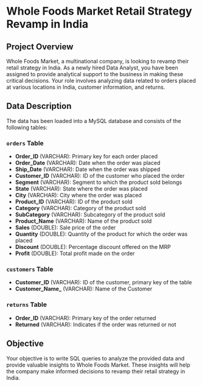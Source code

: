 # Whole Foods Market Retail Strategy Revamp in India

## Project Overview
Whole Foods Market, a multinational company, is looking to revamp their retail strategy in India. As a newly hired Data Analyst, you have been assigned to provide analytical support to the business in making these critical decisions. Your role involves analyzing data related to orders placed at various locations in India, customer information, and returns.

## Data Description
The data has been loaded into a MySQL database and consists of the following tables:

### `orders` Table
- **Order_ID** (VARCHAR): Primary key for each order placed
- **Order_Date** (VARCHAR): Date when the order was placed
- **Ship_Date** (VARCHAR): Date when the order was shipped
- **Customer_ID** (VARCHAR): ID of the customer who placed the order
- **Segment** (VARCHAR): Segment to which the product sold belongs
- **State** (VARCHAR): State where the order was placed
- **City** (VARCHAR): City where the order was placed
- **Product_ID** (VARCHAR): ID of the product sold
- **Category** (VARCHAR): Category of the product sold
- **SubCategory** (VARCHAR): Subcategory of the product sold
- **Product_Name** (VARCHAR): Name of the product sold
- **Sales** (DOUBLE): Sale price of the order
- **Quantity** (DOUBLE): Quantity of the product for which the order was placed
- **Discount** (DOUBLE): Percentage discount offered on the MRP
- **Profit** (DOUBLE): Total profit made on the order

### `customers` Table
- **Customer_ID** (VARCHAR): ID of the customer, primary key of the table
- **Customer_Name_** (VARCHAR): Name of the Customer

### `returns` Table
- **Order_ID** (VARCHAR): Primary key of the order returned
- **Returned** (VARCHAR): Indicates if the order was returned or not

## Objective
Your objective is to write SQL queries to analyze the provided data and provide valuable insights to Whole Foods Market. These insights will help the company make informed decisions to revamp their retail strategy in India.
